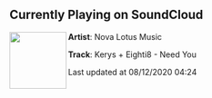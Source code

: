 ## Currently Playing on SoundCloud

[<img align="left" width="100" src="https://i1.sndcdn.com/artworks-vbpzpHkvi0Ht9tj1-jndNfQ-t50x50.jpg">](https://soundcloud.com/novalotusmusic/need-you)

**Artist**: Nova Lotus Music 

**Track**: Kerys + Eighti8 - Need You

Last updated at 08/12/2020 04:24
